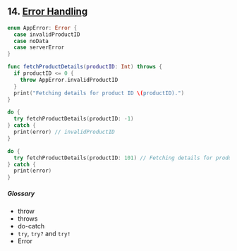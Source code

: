 ## 14. [Error Handling](https://docs.swift.org/swift-book/LanguageGuide/ErrorHandling.html#)

   ```swift 
   enum AppError: Error {
     case invalidProductID
     case noData 
     case serverError
   }

   func fetchProductDetails(productID: Int) throws {
     if productID <= 0 {
       throw AppError.invalidProductID
     }
     print("Fetching details for product ID \(productID).")
   }

   do {
     try fetchProductDetails(productID: -1)
   } catch {
     print(error) // invalidProductID
   }

   do {
     try fetchProductDetails(productID: 101) // Fetching details for product ID 101.
   } catch {
     print(error)
   }
   ```
   
   ##### Glossary 
   
   * throw 
   * throws 
   * do-catch 
   * `try`, `try?` and `try!`
   * Error
